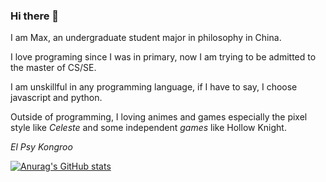 ### Hi there 👋
I am Max, an undergraduate student major in philosophy in China. 

I love programing since I was in primary, now I am trying to be admitted to the master of CS/SE. 

I am unskillful in any programming language, if I have to say, I choose javascript and python.

Outside of programming, I loving animes and games especially the pixel style like *Celeste* and some independent *games* like Hollow Knight.

*El Psy Kongroo*

[![Anurag's GitHub stats](https://github-readme-stats.vercel.app/api?username=MaxChang3)](https://github.com/anuraghazra/github-readme-stats)

